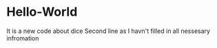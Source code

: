 # Hello-World

It is a new code about dice
Second line as I havn't filled in all nessesary infromation 
